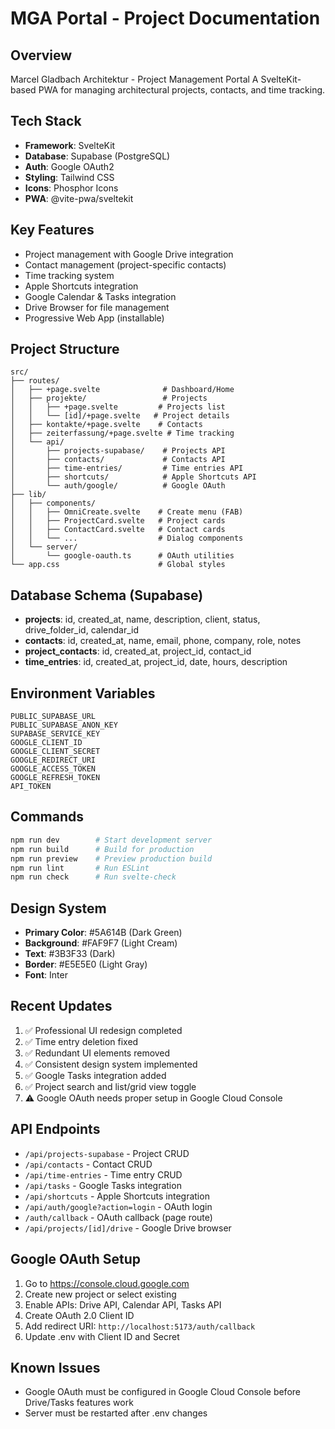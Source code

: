 # MGA Portal - Project Documentation

## Overview
Marcel Gladbach Architektur - Project Management Portal
A SvelteKit-based PWA for managing architectural projects, contacts, and time tracking.

## Tech Stack
- **Framework**: SvelteKit
- **Database**: Supabase (PostgreSQL)
- **Auth**: Google OAuth2
- **Styling**: Tailwind CSS
- **Icons**: Phosphor Icons
- **PWA**: @vite-pwa/sveltekit

## Key Features
- Project management with Google Drive integration
- Contact management (project-specific contacts)
- Time tracking system
- Apple Shortcuts integration
- Google Calendar & Tasks integration
- Drive Browser for file management
- Progressive Web App (installable)

## Project Structure
```
src/
├── routes/
│   ├── +page.svelte              # Dashboard/Home
│   ├── projekte/                 # Projects
│   │   ├── +page.svelte         # Projects list
│   │   └── [id]/+page.svelte   # Project details
│   ├── kontakte/+page.svelte    # Contacts
│   ├── zeiterfassung/+page.svelte # Time tracking
│   └── api/
│       ├── projects-supabase/    # Projects API
│       ├── contacts/             # Contacts API
│       ├── time-entries/         # Time entries API
│       ├── shortcuts/            # Apple Shortcuts API
│       └── auth/google/          # Google OAuth
├── lib/
│   ├── components/
│   │   ├── OmniCreate.svelte    # Create menu (FAB)
│   │   ├── ProjectCard.svelte   # Project cards
│   │   ├── ContactCard.svelte   # Contact cards
│   │   └── ...                  # Dialog components
│   └── server/
│       └── google-oauth.ts      # OAuth utilities
└── app.css                      # Global styles
```

## Database Schema (Supabase)
- **projects**: id, created_at, name, description, client, status, drive_folder_id, calendar_id
- **contacts**: id, created_at, name, email, phone, company, role, notes
- **project_contacts**: id, created_at, project_id, contact_id
- **time_entries**: id, created_at, project_id, date, hours, description

## Environment Variables
```
PUBLIC_SUPABASE_URL
PUBLIC_SUPABASE_ANON_KEY
SUPABASE_SERVICE_KEY
GOOGLE_CLIENT_ID
GOOGLE_CLIENT_SECRET
GOOGLE_REDIRECT_URI
GOOGLE_ACCESS_TOKEN
GOOGLE_REFRESH_TOKEN
API_TOKEN
```

## Commands
```bash
npm run dev        # Start development server
npm run build      # Build for production
npm run preview    # Preview production build
npm run lint       # Run ESLint
npm run check      # Run svelte-check
```

## Design System
- **Primary Color**: #5A614B (Dark Green)
- **Background**: #FAF9F7 (Light Cream)
- **Text**: #3B3F33 (Dark)
- **Border**: #E5E5E0 (Light Gray)
- **Font**: Inter

## Recent Updates
1. ✅ Professional UI redesign completed
2. ✅ Time entry deletion fixed
3. ✅ Redundant UI elements removed
4. ✅ Consistent design system implemented
5. ✅ Google Tasks integration added
6. ✅ Project search and list/grid view toggle
7. ⚠️ Google OAuth needs proper setup in Google Cloud Console

## API Endpoints
- `/api/projects-supabase` - Project CRUD
- `/api/contacts` - Contact CRUD
- `/api/time-entries` - Time entry CRUD
- `/api/tasks` - Google Tasks integration
- `/api/shortcuts` - Apple Shortcuts integration
- `/api/auth/google?action=login` - OAuth login
- `/auth/callback` - OAuth callback (page route)
- `/api/projects/[id]/drive` - Google Drive browser

## Google OAuth Setup
1. Go to https://console.cloud.google.com
2. Create new project or select existing
3. Enable APIs: Drive API, Calendar API, Tasks API
4. Create OAuth 2.0 Client ID
5. Add redirect URI: `http://localhost:5173/auth/callback`
6. Update .env with Client ID and Secret

## Known Issues
- Google OAuth must be configured in Google Cloud Console before Drive/Tasks features work
- Server must be restarted after .env changes